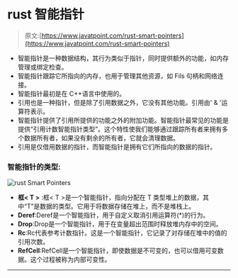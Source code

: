 # rust 智能指针

> 原文:[https://www.javatpoint.com/rust-smart-pointers](https://www.javatpoint.com/rust-smart-pointers)

*   智能指针是一种数据结构，其行为类似于指针，同时提供额外的功能，如内存管理或绑定检查。
*   智能指针跟踪它所指向的内存，也用于管理其他资源，如 Fils 句柄和网络连接。
*   智能指针最初是在 C++语言中使用的。
*   引用也是一种指针，但是除了引用数据之外，它没有其他功能。引用由' & '运算符表示。
*   智能指针提供了引用所提供的功能之外的附加功能。智能指针最常见的功能是提供“引用计数智能指针类型”。这个特性使我们能够通过跟踪所有者来拥有多个数据所有者，如果没有剩余的所有者，它就会清理数据。
*   引用是仅借用数据的指针，而智能指针是拥有它们所指向的数据的指针。

### 智能指针的类型:

![rust Smart Pointers](../Images/51afb762041ae02d3b7c31d30b95e0bb.png)

*   **框< T >** :框< T >是一个智能指针，指向分配在 T 类型堆上的数据，其中“T”是数据的类型。它用于将数据存储在堆上，而不是堆栈上。
*   **Deref<T>**:Deref<T>是一个智能指针，用于自定义取消引用运算符(*)的行为。
*   **Drop<T>**:Drop<T>是一个智能指针，用于在变量超出范围时释放堆内存中的空间。
*   **Rc<T>**:Rc<T>代表参考计数指针。这是一个智能指针，它记录了对存储在堆中的值的引用次数。
*   **RefCell<T>**:RefCell<T>是一个智能指针，即使数据是不可变的，也可以借用可变数据。这个过程被称为内部可变性。

* * *